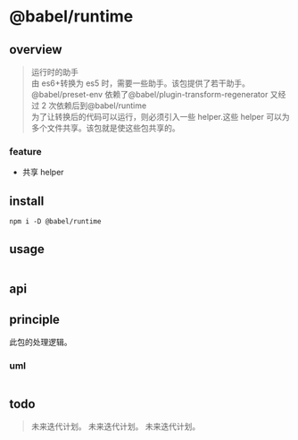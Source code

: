 # @babel/runtime

## overview

> 运行时的助手  
> 由 es6+转换为 es5 时，需要一些助手。该包提供了若干助手。  
> @babel/preset-env 依赖了@babel/plugin-transform-regenerator 又经过 2 次依赖后到@babel/runtime  
> 为了让转换后的代码可以运行，则必须引入一些 helper.这些 helper 可以为多个文件共享。该包就是使这些包共享的。

### feature

- 共享 helper

## install

`npm i -D @babel/runtime`

## usage

```js

```

## api

## principle

此包的处理逻辑。

### uml

```

```

## todo

> 未来迭代计划。
> 未来迭代计划。
> 未来迭代计划。
